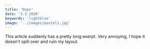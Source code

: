 ```yaml
---
title: 'Oops'
date: '3.3.2020'
keywords: 'lightblue'
image: '../images/pastel1.jpg'
---
```


This article suddenly has a pretty long exerpt. Very annoying, I hope it doesn't spill over and ruin my layout.
